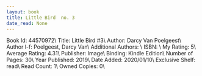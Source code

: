 ```yaml
---
layout: book
title: Little Bird  no. 3
date_read: None
---
```


Book Id: 44570972\ 
Title: Little Bird #3\ 
Author: Darcy Van Poelgeest\ 
Author l-f: Poelgeest, Darcy Van\ 
Additional Authors: \ 
ISBN: \ 
My Rating: 5\ 
Average Rating: 4.31\ 
Publisher: Image\ 
Binding: Kindle Edition\ 
Number of Pages: 30\ 
Year Published: 2019\ 
Date Added: 2020/01/10\ 
Exclusive Shelf: read\ 
Read Count: 1\ 
Owned Copies: 0\ 

